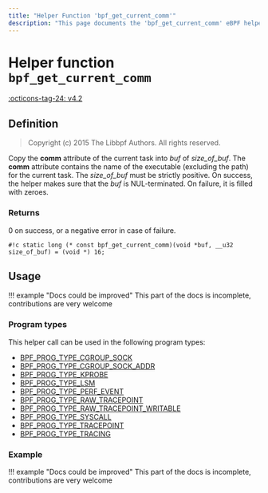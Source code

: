 ```yaml
---
title: "Helper Function 'bpf_get_current_comm'"
description: "This page documents the 'bpf_get_current_comm' eBPF helper function, including its defintion, usage, program types that can use it, and examples."
---
```

# Helper function `bpf_get_current_comm`

<!-- [FEATURE_TAG](bpf_get_current_comm) -->
[:octicons-tag-24: v4.2](https://github.com/torvalds/linux/commit/ffeedafbf0236f03aeb2e8db273b3e5ae5f5bc89)
<!-- [/FEATURE_TAG] -->

## Definition

> Copyright (c) 2015 The Libbpf Authors. All rights reserved.


<!-- [HELPER_FUNC_DEF] -->
Copy the **comm** attribute of the current task into _buf_ of _size_of_buf_. The **comm** attribute contains the name of the executable (excluding the path) for the current task. The _size_of_buf_ must be strictly positive. On success, the helper makes sure that the _buf_ is NUL-terminated. On failure, it is filled with zeroes.

### Returns

0 on success, or a negative error in case of failure.

`#!c static long (* const bpf_get_current_comm)(void *buf, __u32 size_of_buf) = (void *) 16;`
<!-- [/HELPER_FUNC_DEF] -->

## Usage

!!! example "Docs could be improved"
    This part of the docs is incomplete, contributions are very welcome

### Program types

This helper call can be used in the following program types:

<!-- DO NOT EDIT MANUALLY -->
<!-- [HELPER_FUNC_PROG_REF] -->
 * [BPF_PROG_TYPE_CGROUP_SOCK](../program-type/BPF_PROG_TYPE_CGROUP_SOCK.md)
 * [BPF_PROG_TYPE_CGROUP_SOCK_ADDR](../program-type/BPF_PROG_TYPE_CGROUP_SOCK_ADDR.md)
 * [BPF_PROG_TYPE_KPROBE](../program-type/BPF_PROG_TYPE_KPROBE.md)
 * [BPF_PROG_TYPE_LSM](../program-type/BPF_PROG_TYPE_LSM.md)
 * [BPF_PROG_TYPE_PERF_EVENT](../program-type/BPF_PROG_TYPE_PERF_EVENT.md)
 * [BPF_PROG_TYPE_RAW_TRACEPOINT](../program-type/BPF_PROG_TYPE_RAW_TRACEPOINT.md)
 * [BPF_PROG_TYPE_RAW_TRACEPOINT_WRITABLE](../program-type/BPF_PROG_TYPE_RAW_TRACEPOINT_WRITABLE.md)
 * [BPF_PROG_TYPE_SYSCALL](../program-type/BPF_PROG_TYPE_SYSCALL.md)
 * [BPF_PROG_TYPE_TRACEPOINT](../program-type/BPF_PROG_TYPE_TRACEPOINT.md)
 * [BPF_PROG_TYPE_TRACING](../program-type/BPF_PROG_TYPE_TRACING.md)
<!-- [/HELPER_FUNC_PROG_REF] -->

### Example

!!! example "Docs could be improved"
    This part of the docs is incomplete, contributions are very welcome
